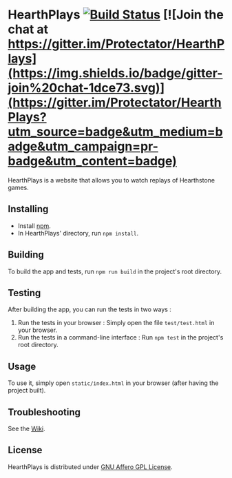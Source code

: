 # HearthPlays [![Build Status](https://magnum.travis-ci.com/Protectator/HearthPlays.svg?token=sQpTnAk4qPzgpu27YfLd&branch=master)](https://magnum.travis-ci.com/Protectator/HearthPlays) [![Join the chat at https://gitter.im/Protectator/HearthPlays](https://img.shields.io/badge/gitter-join%20chat-1dce73.svg)](https://gitter.im/Protectator/HearthPlays?utm_source=badge&utm_medium=badge&utm_campaign=pr-badge&utm_content=badge)

HearthPlays is a website that allows you to watch replays of Hearthstone games.

## Installing
* Install [npm](https://www.npmjs.com).
* In HearthPlays' directory, run
```npm install```.

## Building
To build the app and tests, run `npm run build` in the project's root directory.

## Testing
After building the app, you can run the tests in two ways :

1. Run the tests in your browser : Simply open the file `test/test.html` in your browser.
2. Run the tests in a command-line interface : Run `npm test` in the project's root directory.

## Usage
To use it, simply open `static/index.html` in your browser (after having the project built).

## Troubleshooting
See the [Wiki](https://github.com/Protectator/HearthPlays/wiki/Troubleshooting).

## License
HearthPlays is distributed under [GNU Affero GPL License](http://www.gnu.org/licenses/agpl-3.0.en.html).

